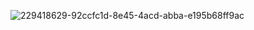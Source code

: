 
![229418629-92ccfc1d-8e45-4acd-abba-e195b68ff9ac](https://github.com/MorganDPickens/MorganDPickens/assets/144762064/ea4ace1e-8960-438e-a0a9-6ecaab365ebc)




<!--
**MorganDPickens/MorganDPickens** is a ✨ _special_ ✨ repository because its `README.md` (this file) appears on your GitHub profile.

Here are some ideas to get you started:

- 🔭 I’m currently working on ...
- 🌱 I’m currently learning ...
- 👯 I’m looking to collaborate on ...
- 🤔 I’m looking for help with ...
- 💬 Ask me about ...
- 📫 How to reach me: ...
- 😄 Pronouns: ...
- ⚡ Fun fact: ...
-->
